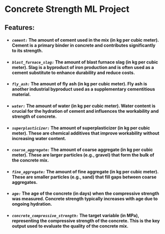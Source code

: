 # Concrete Strength ML Project

## Features:

* #### *`cement:`* The amount of cement used in the mix (in kg per cubic meter). Cement is a primary binder in concrete and contributes significantly to its strength.

* #### *`blast_furnace_slag:`* The amount of blast furnace slag (in kg per cubic meter). Slag is a byproduct of iron production and is often used as a cement substitute to enhance durability and reduce costs.

* #### *`fly_ash:`* The amount of fly ash (in kg per cubic meter). Fly ash is another industrial byproduct used as a supplementary cementitious material.

* #### *`water:`* The amount of water (in kg per cubic meter). Water content is crucial for the hydration of cement and influences the workability and strength of concrete.

* #### *`superplasticizer:`* The amount of superplasticizer (in kg per cubic meter). These are chemical additives that improve workability without increasing water content.

* #### *`coarse_aggregate:`* The amount of coarse aggregate (in kg per cubic meter). These are larger particles (e.g., gravel) that form the bulk of the concrete mix.

* #### *`fine_aggregate:`* The amount of fine aggregate (in kg per cubic meter). These are smaller particles (e.g., sand) that fill gaps between coarse aggregates.

* #### *`age:`* The age of the concrete (in days) when the compressive strength was measured. Concrete strength typically increases with age due to ongoing hydration. 

* #### *`concrete_compressive_strength:`* The target variable (in MPa), representing the compressive strength of the concrete. This is the key output used to evaluate the quality of the concrete mix. 
